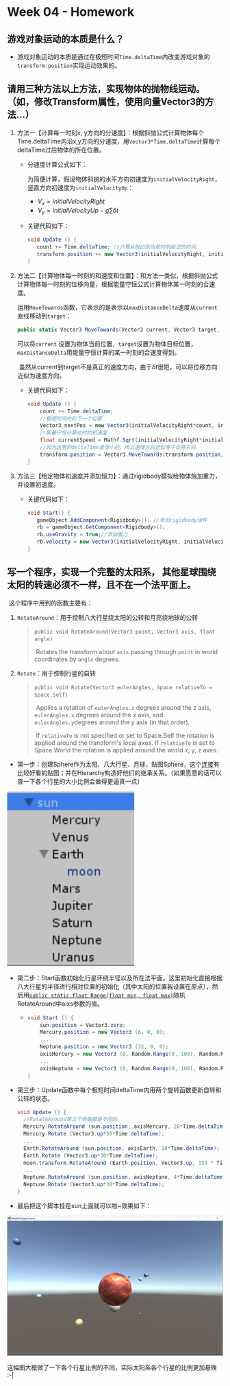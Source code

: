 # Week 04 - Homework

## 游戏对象运动的本质是什么？

- 游戏对象运动的本质是通过在极短时间`Time.deltaTime`内改变游戏对象的`transform.position`实现运动效果的。

## 请用三种方法以上方法，实现物体的抛物线运动。（如，修改Transform属性，使用向量Vector3的方法…）

1. 方法一【计算每一时刻x, y方向的分速度】：根据斜抛公式计算物体每个Time.deltaTime内沿x,y方向的分速度，用`Vector3*Time.deltaTime`计算每个deltaTime过后物体的所在位置。

   - 分速度计算公式如下：

     ​	为简便计算，假设物体斜抛的水平方向初速度为`initialVelocityRight`，竖直方向初速度为`initialVelocityUp`：

     - $V_x = initialVelocityRight$
     - $V_y = initialVelocityUp - g\sum\delta t$

   - 关键代码如下：

     ```csharp
     void Update () {
     	count += Time.deltaTime; //计算从抛出到当前时刻经过的时间
     	transform.position += new Vector3(initialVelocityRight, initialVelocityUp-9.8f*count, 0.0f)*Time.deltaTime;
     }
     ```

2. 方法二【计算物体每一时刻的和速度和位置】：和方法一类似，根据斜抛公式计算物体每一时刻的位移向量，根据能量守恒公式计算物体某一时刻的合速度。

   ​	运用`MoveTowards`函数，它表示的是表示以`maxDistanceDelta`速度从`current`直线移动到`target`：

   ```csharp
   public static Vector3 MoveTowards(Vector3 current, Vector3 target, float maxDistanceDelta);
   ```

   可以将`current` 设置为物体当前位置，`target`设置为物体目标位置，`maxDistanceDelta`用能量守恒计算的某一时刻的合速度得到。

   ​	虽然从current到target不是真正的速度方向，由于$\delta t$很短，可以将位移方向近似为速度方向。

   - 关键代码如下：

     ```csharp
     void Update () {
         count += Time.deltaTime;
         //极短时间内的下一个位置
         Vector3 nextPos = new Vector3(initialVelocityRight*count, initialVelocityUp* count - 0.5f*9.8f*count*count);
         //能量守恒计算此时的和速度
         float currentSpeed = Mathf.Sqrt(initialVelocityRight*initialVelocityRight+initialVelocityUp*initialVelocityUp - 2*9.8f*(initialVelocityUp* count - 0.5f*9.8f*count*count));
         //因为这里的deltaTime是很小的，所以速度方向近似等于位移方向
         transform.position = Vector3.MoveTowards(transform.position, nextPos, currentSpeed*Time.deltaTime);
     }
     ```

3. 方法三【给定物体初速度并添加恒力】：通过rigidbody模拟给物体施加重力，并设置初速度。

   - 关键代码如下：

     ```csharp
     void Start() {
     	gameObject.AddComponent<Rigidbody>(); //添加rigidbody组件
     	rb = gameObject.GetComponent<Rigidbody>();
     	rb.useGravity = true;//添加重力
     	rb.velocity = new Vector3(initialVelocityRight, initialVelocityUp, 0.0f);//设置初速度
     }
     ```

## 写一个程序，实现一个完整的太阳系， 其他星球围绕太阳的转速必须不一样，且不在一个法平面上。

​	这个程序中用到的函数主要有：

 1.  `RotateAround`：用于控制八大行星绕太阳的公转和月亮绕地球的公转

     > `public void RotateAround(Vector3 point, Vector3 axis, float angle)`
     >
     > ​	Rotates the transform about `axis` passing through `point` in world coordinates by `angle` degrees.

 2. `Rotate`：用于控制行星的自转

     > `public void Rotate(Vector3 eulerAngles, Space relativeTo = Space.Self)`
     >
     > ​	Applies a rotation of `eulerAngles.z` degrees around the z axis, `eulerAngles.x` degrees around the x axis, and `eulerAngles.y`degrees around the y axis (in that order).
     >
     > ​	If `relativeTo` is not specified or set to Space.Self the rotation is applied around the transform's local axes. If `relativeTo` is set to Space.World the rotation is applied around the world x, y, z axes.

- 第一步：创建Sphere作为太阳、八大行星、月球，贴图Sphere，这个[连接](https://tieba.baidu.com/p/4876471245?red_tag=0043515197)有比较好看的贴图；并在Hierarchy构造好他们的继承关系。（如果愿意的话可以查一下各个行星的大小比例会做得更逼真一点）

![hierarchy in sun system](https://github.com/Yuandi-Sherry/3DGameDesign/blob/master/%E7%AE%80%E7%AD%94%E9%A2%98%E9%85%8D%E5%9B%BE/4.1sun%E7%BB%93%E6%9E%84.PNG?raw=true)

- 第二步：Start函数初始化行星环绕半径以及所在法平面。这里初始化直接根据八大行星的半径进行相对位置的初始化（其中太阳的位置我设置在原点），然后用[`public static float Range(float min, float max)`](https://docs.unity3d.com/ScriptReference/Random.Range.html)随机RotateAround中aixs参数的值。

  - ```csharp
    void Start () {
    	sun.position = Vector3.zero;
    	Mercury.position = new Vector3 (6, 0, 0);
    	...
    	Neptune.position = new Vector3 (32, 0, 0);
    	axisMercury = new Vector3 (0, Random.Range(0, 100), Random.Range(0, 100));
    	...
    	axisNeptune = new Vector3 (0, Random.Range(0, 100), Random.Range(0, 100));
    }	
    ```

- 第三步：Update函数中每个极短时间deltaTime内用两个旋转函数更新自转和公转的状态。 

  ```csharp
  void Update () {
  	//RotateAround第三个参数都是不同的
  	Mercury.RotateAround (sun.position, axisMercury, 20*Time.deltaTime);
  	Mercury.Rotate (Vector3.up*50*Time.deltaTime);
  	...
  	Earth.RotateAround (sun.position, axisEarth, 10*Time.deltaTime);
  	Earth.Rotate (Vector3.up*30*Time.deltaTime);
  	moon.transform.RotateAround (Earth.position, Vector3.up, 359 * Time.deltaTime);
  	...
  	Neptune.RotateAround (sun.position, axisNeptune, 4*Time.deltaTime);
  	Neptune.Rotate (Vector3.up*30*Time.deltaTime);
  }
  ```

- 最后把这个脚本挂在sun上面就可以啦~效果如下：

![效果图](https://github.com/Yuandi-Sherry/3DGameDesign/blob/master/%E7%AE%80%E7%AD%94%E9%A2%98%E9%85%8D%E5%9B%BE/4.2%E5%A4%AA%E9%98%B3%E7%B3%BB%E6%95%88%E6%9E%9C%E5%9B%BE.PNG?raw=true)

​		这幅图大概做了一下各个行星比例的不同，实际太阳系各个行星的比例更加悬殊 :-|